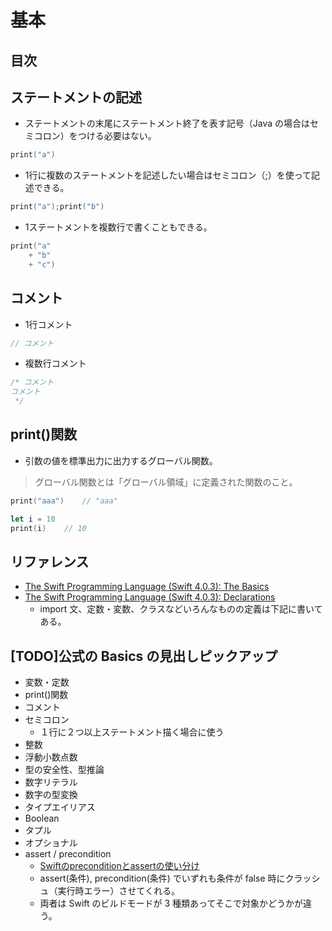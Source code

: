 # 基本


## 目次

## ステートメントの記述
- ステートメントの末尾にステートメント終了を表す記号（Java の場合はセミコロン）をつける必要はない。
```Swift
print("a")
```
- 1行に複数のステートメントを記述したい場合はセミコロン（;）を使って記述できる。
```Swift
print("a");print("b")
```
- 1ステートメントを複数行で書くこともできる。
```Swift
print("a"
	+ "b"
	+ "c")
```

## コメント
- 1行コメント
```Swift
// コメント
```
- 複数行コメント
```Swift
/* コメント
コメント
 */
```

## print()関数
- 引数の値を標準出力に出力するグローバル関数。
>グローバル関数とは「グローバル領域」に定義された関数のこと。

```Swift
print("aaa")	// "aaa"

let i = 10
print(i)	// 10
```


## リファレンス
- [The Swift Programming Language (Swift 4.0.3): The Basics](https://developer.apple.com/library/content/documentation/Swift/Conceptual/Swift_Programming_Language/TheBasics.html)
- [The Swift Programming Language (Swift 4.0.3): Declarations](https://developer.apple.com/library/content/documentation/Swift/Conceptual/Swift_Programming_Language/Declarations.html#//apple_ref/swift/grammar/import-declaration)
	- import 文、定数・変数、クラスなどいろんなものの定義は下記に書いてある。


## [TODO]公式の Basics の見出しピックアップ
- 変数・定数
- print()関数
- コメント
- セミコロン
	- １行に２つ以上ステートメント描く場合に使う
- 整数
- 浮動小数点数
- 型の安全性、型推論
- 数字リテラル
- 数字の型変換
- タイプエイリアス
- Boolean
- タプル
- オプショナル
- assert / precondition
	- [Swiftのpreconditionとassertの使い分け](https://qiita.com/koher/items/ca7f388ab2a4e6747339)
	- assert(条件), precondition(条件) でいずれも条件が false 時にクラッシュ（実行時エラー）させてくれる。
	- 両者は Swift のビルドモードが 3 種類あってそこで対象かどうかが違う。
